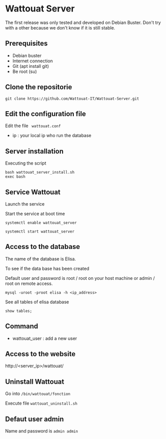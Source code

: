 # Wattouat Server

The first release was only tested and developed on Debian Buster. Don't try with a other because we don't know if it is still stable. 

## Prerequisites

- Debian buster 
- Internet connection
- Git (apt install git) 
- Be root (su) 

## Clone the repositorie

``` shell 
git clone https://github.com/Wattouat-IT/Wattouat-Server.git
```

## Edit the configuration file

Edit the file ``` wattouat.conf```

 - ip : your local ip who run the database

## Server installation

Executing the script

``` shell 
bash wattouat_server_install.sh
exec bash
```

## Service Wattouat

Launch the service

Start the service at boot time

``` shell 
systemctl enable wattouat_server
```

``` shell 
systemctl start wattouat_server
```

## Access to the database

The name of the database is Elisa.

To see if the data base has been created

Default user and password is root / root on your host machine or admin / root on remote access.

``` shell
mysql -uroot -proot elisa -h <ip_address>
```

See all tables of elisa database

``` mysql
show tables;
```

## Command 

- wattouat_user : add a new user

## Access to the website

http://<server_ip>/wattouat/

## Uninstall Wattouat

Go into ```/bin/wattouat/fonction```

Execute file ```wattouat_uninstall.sh```

## Defaut user admin

Name and password is ```admin admin```